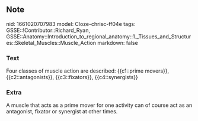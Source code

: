 ## Note
nid: 1661020707983
model: Cloze-chrisc-ff04e
tags: GSSE::!Contributor::Richard_Ryan, GSSE::Anatomy::Introduction_to_regional_anatomy::1._Tissues_and_Structures::Skeletal_Muscles::Muscle_Action
markdown: false

### Text
<div class="toggle">
  Four classes of muscle action are described: {{c1::prime
  movers}}, {{c2::antagonists}}, {{c3::fixators}},
  {{c4::synergists}}
</div>

### Extra
<p id="0e2b6ce0-b756-45f7-a49c-4ee0664ac61d" class="">A muscle that
acts as a prime mover for one activity can of course act as an
antagonist, fixator or synergist at other times.

